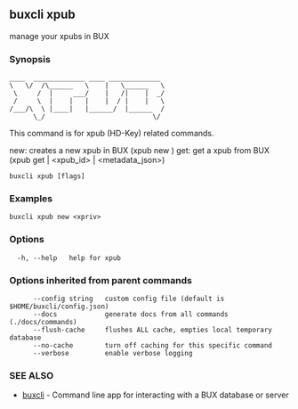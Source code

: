 ## buxcli xpub

manage your xpubs in BUX

### Synopsis

```
____  _____________ ____ _____________ 
\   \/  /\______   \    |   \______   \
 \     /  |     ___/    |   /|    |  _/
 /     \  |    |   |    |  / |    |   \
/___/\  \ |____|   |______/  |______  /
      \_/                           \/
```

This command is for xpub (HD-Key) related commands.

new: creates a new xpub in BUX (xpub new <xpriv>)
get: get a xpub from BUX (xpub get <xpub> | <xpub_id> | <metadata_json>)


```
buxcli xpub [flags]
```

### Examples

```
buxcli xpub new <xpriv>
```

### Options

```
  -h, --help   help for xpub
```

### Options inherited from parent commands

```
      --config string   custom config file (default is $HOME/buxcli/config.json)
      --docs            generate docs from all commands (./docs/commands)
      --flush-cache     flushes ALL cache, empties local temporary database
      --no-cache        turn off caching for this specific command
      --verbose         enable verbose logging
```

### SEE ALSO

* [buxcli](buxcli.md)	 - Command line app for interacting with a BUX database or server

